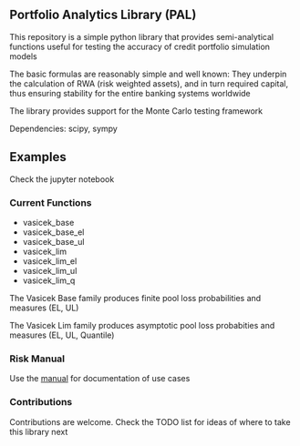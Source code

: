 ## Portfolio Analytics Library (PAL)

This repository is a simple python library that provides semi-analytical functions useful for testing the accuracy of credit portfolio simulation models

The basic formulas are reasonably simple and well known: They underpin the calculation of RWA (risk weighted assets), and in turn required capital, thus ensuring stability for the entire banking systems worldwide

The library provides support for the Monte Carlo testing framework

Dependencies: scipy, sympy

## Examples
Check the jupyter notebook

### Current Functions

* vasicek_base
* vasicek_base_el
* vasicek_base_ul
* vasicek_lim
* vasicek_lim_el
* vasicek_lim_ul
* vasicek_lim_q

The Vasicek Base family produces finite pool loss probabilities and measures (EL, UL)

The Vasicek Lim family produces asymptotic pool loss probabities and measures (EL, UL, Quantile)

### Risk Manual
Use the [manual](https://www.openrisk.eu/commons/risk_manual/Main_Page) for documentation of use cases

### Contributions
Contributions are welcome. Check the TODO list for ideas of where to take this library next
